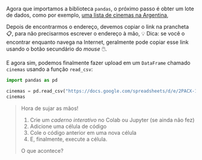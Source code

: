 Agora que importamos a biblioteca `pandas`, o próximo passo é obter um lote de dados, como por exemplo, [uma lista de cinemas na Argentina](https://docs.google.com/spreadsheets/d/e/2PACX-1vRSa9oM9fC-QlT7VOeGhZQtrWnlNSTsk3U8DWGTOXUWtPH6u9o5O5eZ0kTg8mFTwAn9vMdGRK7o2SPB/pub?gid=969960562&single=true&output=csv),

Depois de encontrarmos o endereço, devemos copiar o link na prancheta 📋, para não precisarmos escrever o endereço à mão, 💡 Dica: se você o encontrar enquanto navega na Internet, geralmente pode copiar esse link usando o botão secundário do _mouse_ 🖱️.

E agora sim, podemos finalmente fazer upload em um `DataFrame` chamado `cinemas` usando a função `read_csv`:

```python
import pandas as pd

cinemas = pd.read_csv("https://docs.google.com/spreadsheets/d/e/2PACX-1vRSa9oM9fC-QlT7VOeGhZQtrWnlNSTsk3U8DWGTOXUWtPH6u9o5O5eZ0kTg8mFTwAn9vMdGRK7o2SPB/pub?gid=969960562&single=true&output=csv")
cinemas
```

> Hora de sujar as mãos!
>
> 1. Crie um _caderno interativo_ no Colab ou Jupyter (se ainda não fez)
> 2. Adicione uma célula de código
> 3. Cole o código anterior em uma nova célula
> 4. E, finalmente, execute a célula.
>
> O que acontece?
